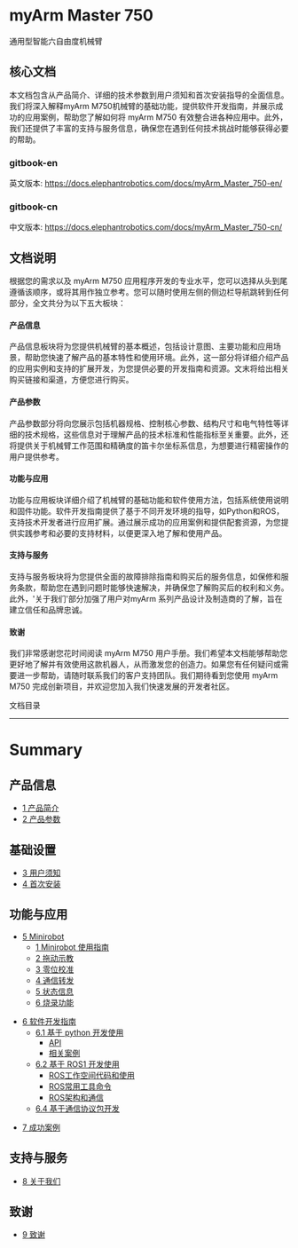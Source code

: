 # myArm Master 750 
通用型智能六自由度机械臂     

核心文档
---

本文档包含从产品简介、详细的技术参数到用户须知和首次安装指导的全面信息。我们将深入解释myArm M750机械臂的基础功能，提供软件开发指南，并展示成功的应用案例，帮助您了解如何将 myArm M750 有效整合进各种应用中。此外，我们还提供了丰富的支持与服务信息，确保您在遇到任何技术挑战时能够获得必要的帮助。
### gitbook-en
英文版本: https://docs.elephantrobotics.com/docs/myArm_Master_750-en/
### gitbook-cn
中文版本: https://docs.elephantrobotics.com/docs/myArm_Master_750-cn/

文档说明
---

根据您的需求以及 myArm M750 应用程序开发的专业水平，您可以选择从头到尾遵循该顺序，或将其用作独立参考。您可以随时使用左侧的侧边栏导航跳转到任何部分，全文共分为以下五大板块：

#### 产品信息
产品信息板块将为您提供机械臂的基本概述，包括设计意图、主要功能和应用场景，帮助您快速了解产品的基本特性和使用环境。此外，这一部分将详细介绍产品的应用实例和支持的扩展开发，为您提供必要的开发指南和资源。文末将给出相关购买链接和渠道，方便您进行购买。

#### 产品参数
产品参数部分将向您展示包括机器规格、控制核心参数、结构尺寸和电气特性等详细的技术规格，这些信息对于理解产品的技术标准和性能指标至关重要。此外，还将提供关于机械臂工作范围和精确度的笛卡尔坐标系信息，为想要进行精密操作的用户提供参考。

#### 功能与应用
功能与应用板块详细介绍了机械臂的基础功能和软件使用方法，包括系统使用说明和固件功能。软件开发指南提供了基于不同开发环境的指导，如Python和ROS，支持技术开发者进行应用扩展。通过展示成功的应用案例和提供配套资源，为您提供实践参考和必要的支持材料，以便更深入地了解和使用产品。

#### 支持与服务
支持与服务板块将为您提供全面的故障排除指南和购买后的服务信息，如保修和服务条款，帮助您在遇到问题时能够快速解决，并确保您了解购买后的权利和义务。此外，'关于我们'部分加强了用户对myArm 系列产品设计及制造商的了解，旨在建立信任和品牌忠诚。

#### 致谢
我们非常感谢您花时间阅读 myArm M750 用户手册。我们希望本文档能够帮助您更好地了解并有效使用这款机器人，从而激发您的创造力。如果您有任何疑问或需要进一步帮助，请随时联系我们的客户支持团队。我们期待看到您使用 myArm M750 完成创新项目，并欢迎您加入我们快速发展的开发者社区。


文档目录  

---

# Summary

## 产品信息

  - [1 产品简介](2-ProductInformation/1-ProductIntroduction/1-ProductIntroduction.md)
  - [2 产品参数](2-ProductInformation/2-ProductParameters/ProductParameters.md)

## 基础设置

  - [3 用户须知](3-BasicSettings/3-UserInstructions/UserInstructions.md)
  - [4 首次安装](3-BasicSettings/4-FirstTimeInstallation/FirstTimeInstallation.md)

## 功能与应用

  - [5 Minirobot](4-FunctionsAndApplications/5-BasicFunctions/5.1-Minirobot/README.md)
    - [1 Minirobot 使用指南](4-FunctionsAndApplications/5-BasicFunctions/5.1-Minirobot/5.1.1-MinirobotGuide.md)
    - [2 拖动示教](4-FunctionsAndApplications/5-BasicFunctions/5.1-Minirobot/5.1.2-maincontrol.md)
    - [3 零位校准](4-FunctionsAndApplications/5-BasicFunctions/5.1-Minirobot/5.1.3-calibrate.md)
    - [4 通信转发](4-FunctionsAndApplications/5-BasicFunctions/5.1-Minirobot/5.1.4-transponder.md)
    - [5 状态信息](4-FunctionsAndApplications/5-BasicFunctions/5.1-Minirobot/5.1.5-information.md)
    - [6 烧录功能](4-FunctionsAndApplications/5-BasicFunctions/5.1-Minirobot/5.1.6-flash.md)

  <!-- - [5.2 软件使用说明](features-applications/software-instructions.md)  -->
  <!-- - [5.3 固件功能说明](features-applications/firmware-features.md) -->

  - [6 软件开发指南](4-FunctionsAndApplications/6-SDKDevelopment/README.md)
    - [6.1 基于 python 开发使用](4-FunctionsAndApplications/6-SDKDevelopment/5.1-BasedOnPythonDevelopmentAndUse/1_download.md)
      - [API](4-FunctionsAndApplications/6-SDKDevelopment/5.1-BasedOnPythonDevelopmentAndUse/2_API.md)
      - [相关案例](4-FunctionsAndApplications/6-SDKDevelopment/5.1-BasedOnPythonDevelopmentAndUse/6_example.md)
    - [6.2 基于 ROS1 开发使用](4-FunctionsAndApplications/6-SDKDevelopment/5.2-DevelopmentAndUseBasedOnROS1/1_download.md)
      - [ROS工作空间代码和使用](4-FunctionsAndApplications/6-SDKDevelopment/5.2-DevelopmentAndUseBasedOnROS1/2_workcode.md)
      - [ROS常用工具命令](4-FunctionsAndApplications/6-SDKDevelopment/5.2-DevelopmentAndUseBasedOnROS1/3_ROScode.md)
      - [ROS架构和通信](4-FunctionsAndApplications/6-SDKDevelopment/5.2-DevelopmentAndUseBasedOnROS1/4_communication.md)
    - [6.4 基于通信协议包开发](4-FunctionsAndApplications/6-SDKDevelopment/5.4-DevelopmentBasedOnCommunicationProtocolPackage/5.4.1-CommunicationDoc.md)

  <!-- - [6.2 基于 ROS1 开发使用]() -->
  <!-- - [6.3 基于 ROS2 开发使用]() -->

  - [7 成功案例](4-FunctionsAndApplications/7-SuccessfulCases/7-SuccessfulCases.md)

    <!-- - [8. 配套资源](features-applications/supporting-resources.md) -->
      <!-- - [8.1 产品资料](features-applications/product-info.md) -->
      <!-- - [8.2 产品图纸](features-applications/product-drawings.md) -->
      <!-- - [8.3 软件资料及源码](features-applications/software-sources.md) -->
      <!-- - [8.4 系统资料](features-applications/system-info.md) -->
      <!-- - [8.5 宣传资料](features-applications/promotional-materials.md) -->

## 支持与服务

  - [8 关于我们](5-SupportAndService/5-SupportAndService.md)

## 致谢

  - [9 致谢](6-Acknowledgments/6-Acknowledgments.md)